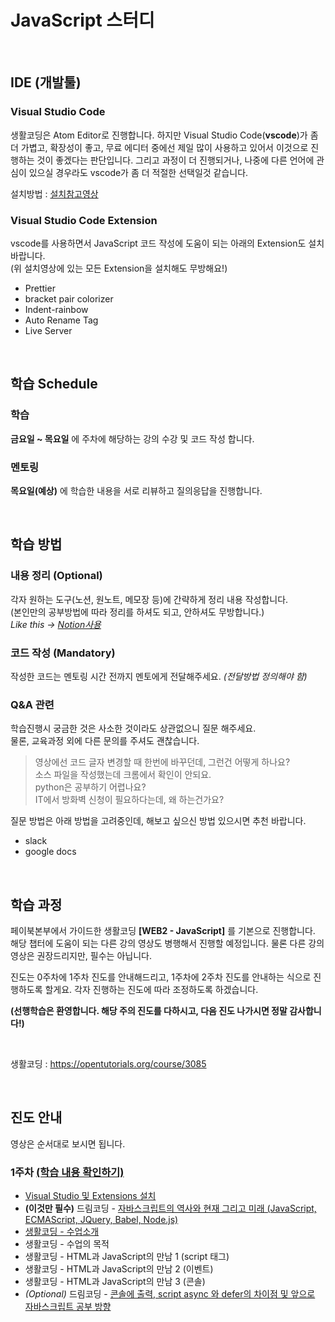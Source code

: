 # JavaScript 스터디

<br>

## IDE (개발툴)

### Visual Studio Code

생활코딩은 Atom Editor로 진행합니다. 하지만 Visual Studio Code(**vscode**)가 좀 더 가볍고, 확장성이 좋고, 무료 에디터 중에선 제일 많이 사용하고 있어서 이것으로 진행하는 것이 좋겠다는 판단입니다. 그리고 과정이 더 진행되거나, 나중에 다른 언어에 관심이 있으실 경우라도 vscode가 좀 더 적절한 선택일것 같습니다.

설치방법 : [설치참고영상](https://youtu.be/bS9yTI2fC0w)

### Visual Studio Code Extension

vscode를 사용하면서 JavaScript 코드 작성에 도움이 되는 아래의 Extension도 설치바랍니다.  
(위 설치영상에 있는 모든 Extension을 설치해도 무방해요!)

- Prettier
- bracket pair colorizer
- Indent-rainbow
- Auto Rename Tag
- Live Server

<br>

## 학습 Schedule

### 학습

**금요일 ~ 목요일** 에 주차에 해당하는 강의 수강 및 코드 작성 합니다.

### 멘토링

**목요일(예상)** 에 학습한 내용을 서로 리뷰하고 질의응답을 진행합니다.

<br>

## 학습 방법

### 내용 정리 (Optional)

각자 원하는 도구(노션, 원노트, 메모장 등)에 간략하게 정리 내용 작성합니다.  
(본인만의 공부방법에 따라 정리를 하셔도 되고, 안하셔도 무방합니다.)  
_Like this -> [Notion사용](https://bony-loaf-5cb.notion.site/JavaScript-15a1a798754b42f59d553605a1f60804)_

### 코드 작성 (Mandatory)

작성한 코드는 멘토링 시간 전까지 멘토에게 전달해주세요. _(전달방법 정의해야 함)_

### Q&A 관련

학습진행시 궁금한 것은 사소한 것이라도 상관없으니 질문 해주세요.  
물론, 교육과정 외에 다른 문의를 주셔도 괜찮습니다.

> 영상에선 코드 글자 변경할 때 한번에 바꾸던데, 그런건 어떻게 하나요?  
> 소스 파일을 작성했는데 크롬에서 확인이 안되요.  
> python은 공부하기 어렵나요?  
> IT에서 방화벽 신청이 필요하다는데, 왜 하는건가요?

질문 방법은 아래 방법을 고려중인데, 해보고 싶으신 방법 있으시면 추천 바랍니다.

- slack
- google docs

<br>

## 학습 과정

페이북본부에서 가이드한 생활코딩 **[WEB2 - JavaScript]** 를 기본으로 진행합니다.  
해당 챕터에 도움이 되는 다른 강의 영상도 병행해서 진행할 예정입니다. 물론 다른 강의 영상은 권장드리지만, 필수는 아닙니다.

진도는 0주차에 1주차 진도를 안내해드리고, 1주차에 2주차 진도를 안내하는 식으로 진행하도록 할게요. 각자 진행하는 진도에 따라 조정하도록 하겠습니다.

**(선행학습은 환영합니다. 해당 주의 진도를 다하시고, 다음 진도 나가시면 정말 감사합니다!)**

<br>

생활코딩 : <https://opentutorials.org/course/3085>

<br>

## 진도 안내

영상은 순서대로 보시면 됩니다.

### 1주차 [(학습 내용 확인하기)](https://luvandfree.github.io/javascript-study/docs/course/01.html)

- [Visual Studio 및 Extensions 설치](https://youtu.be/bS9yTI2fC0w)
- **(이것만 필수)** 드림코딩 - [자바스크립트의 역사와 현재 그리고 미래 (JavaScript, ECMAScript, JQuery, Babel, Node.js)](https://youtu.be/wcsVjmHrUQg)
- [생활코딩 - 수업소개](https://opentutorials.org/course/3085)
- 생활코딩 - 수업의 목적
- 생활코딩 - HTML과 JavaScript의 만남 1 (script 태그)
- 생활코딩 - HTML과 JavaScript의 만남 2 (이벤트)
- 생활코딩 - HTML과 JavaScript의 만남 3 (콘솔)
- _(Optional)_ 드림코딩 - [콘솔에 출력, script async 와 defer의 차이점 및 앞으로 자바스크립트 공부 방향](https://youtu.be/tJieVCgGzhs)
